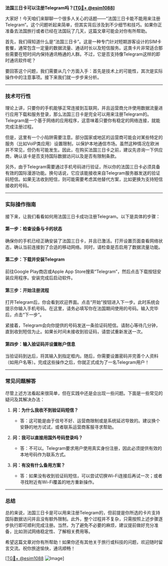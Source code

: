**法国三日卡可以注册Telegram吗？[[TG💪+ @esim1088](https://t.me/s/esim1088)]**

大家好！今天咱们来聊聊一个很多人关心的话题——“法国三日卡能不能用来注册Telegram”。这个问题听起来简单，但其实背后涉及到不少细节和技巧。如果你正准备去法国旅行或者已经在法国玩了几天，这篇文章可能会对你有所帮助。

首先，我们得知道什么是“法国三日卡”。这是一种专门针对短期游客设计的SIM卡套餐，通常包含一定量的数据流量、通话时长以及短信服务。这类卡片非常适合那些需要在短时间内保持通讯畅通的人群。不过，它是否支持像Telegram这样的即时通讯软件呢？

要回答这个问题，我们需要从几个方面入手：首先是技术上的可能性，其次是实际操作中的注意事项。接下来我们就一步步来分析。

---

### **技术可行性**

理论上讲，只要你的手机能够正常连接到互联网，并且运营商允许使用数据流量进行应用下载和服务登录，那么法国三日卡是完全可以用来注册Telegram的。Telegram是一个基于网络的应用程序，这意味着只要你有稳定的网络连接，就能完成注册过程。

但是，这里有一个小陷阱需要注意。部分国家或地区的运营商可能会对某些特定的服务（比如VoIP类应用）设置限制，以保护本地通信市场。虽然这种情况在欧洲并不常见，但仍有可能发生。因此，在购买法国三日卡之前，建议先咨询一下供应商，确认该卡是否支持国际数据访问以及是否有限制条款。

另外，由于Telegram需要通过手机号码进行验证，所以你的法国三日卡必须具备有效的国际漫游功能。换句话说，它应该能接收来自Telegram服务器发送的验证码短信。如果无法收到短信，则可能需要考虑其他替代方案，比如更换为支持短信接收的号码。

---

### **实际操作指南**

接下来，让我们看看如何用法国三日卡成功注册Telegram。以下是具体的步骤：

#### **第一步：检查设备与卡的状态**
确保你的手机已经正确安装了法国三日卡，并且已激活。打开设置页面查看网络状态，确认当前连接到了合适的移动网络。同时，请检查是否启用了数据流量功能。

#### **第二步：下载并安装Telegram**
前往Google Play商店或Apple App Store搜索“Telegram”，然后点击下载按钮安装应用程序。安装完成后启动软件。

#### **第三步：开始注册流程**
打开Telegram后，你会看到欢迎界面。点击“开始”按钮进入下一步。此时系统会提示你输入手机号码。在这里，请务必填写你在法国期间使用的号码。输入完毕后，点击“下一步”。

紧接着，Telegram会向你提供的号码发送一条验证码短信。请耐心等待几分钟，直到收到短信为止。如果长时间未接收到验证码，请尝试重新发送一次。

#### **第四步：输入验证码并设置账户信息**
当验证码到达后，将其输入到指定框内。随后，你需要设置密码并完善个人资料（如用户名等）。完成这些操作之后，你就正式成为了一名Telegram用户！

---

### **常见问题解答**

尽管上述方法看起来很简单，但在实践中还是会出现一些问题。下面是一些常见的疑问及其解决办法：

1. **问：为什么我收不到验证码短信？**
   - 答：这可能是由于信号不好、运营商限制或是系统延迟导致的。建议换个安静的地方试试，或者联系运营商客服寻求帮助。

2. **问：我可以直接用国外号码登录吗？**
   - 答：不可以。Telegram要求用户使用真实身份注册，因此必须提供有效的本地号码作为联系方式。

3. **问：有没有什么备用方案？**
   - 答：如果没有收到验证码短信，可以尝试切换Wi-Fi连接后再试一次；或者寻找附近有Wi-Fi覆盖的地方重新操作。

---

### **总结**

总的来说，法国三日卡是可以用来注册Telegram的，但前提是你所选的卡片支持国际数据访问并且没有额外限制。此外，整个过程并不复杂，只需按照上述步骤逐步执行即可顺利完成注册。当然，为了避免不必要的麻烦，建议提前做好充分准备，比如测试网络稳定性、了解相关费用等。

希望这篇文章对你有所帮助！如果你还有其他关于旅行或科技的问题，欢迎随时留言交流。祝你旅途愉快，通讯顺畅！

[[TG💪+ @esim1088](https://t.me/s/esim1088) ![Image](https://i.postimg.cc/4NQfJmqS/Snipaste-2025-05-13-00-14-12.png)]